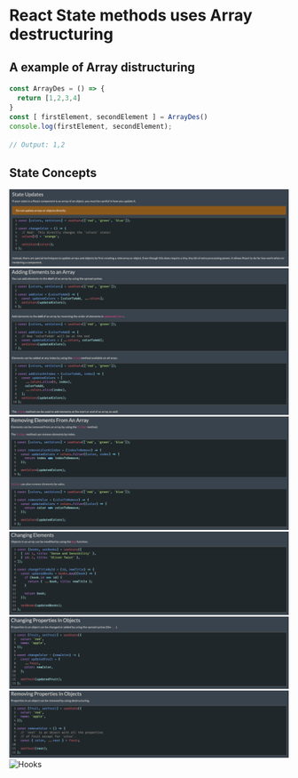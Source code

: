 # React State methods uses Array destructuring

## A example of Array distructuring

```js
const ArrayDes = () => {
  return [1,2,3,4]
}
const [ firstElement, secondElement ] = ArrayDes()
console.log(firstElement, secondElement);

// Output: 1,2
```

## State Concepts

<img src="./conceptsPNGS/stateUpdates.png" alt="State Updates">
<img src="./conceptsPNGS/addingElementsToAnArray.png" alt="Adding Elements To An Array">
<img src="./conceptsPNGS/removingElementsFromAnArray.png" alt="Removing Elements From An Array">
<img src="./conceptsPNGS/changingElements.png" alt="Changing Elements">
<img src="./conceptsPNGS/changingPropertiesInObjects.png" alt="Changing Properties In Objects">
<img src="./conceptsPNGS/removingPropertiesInObjects.png" alt="Removing Properties In Objects">
<img src="./conceptsPNGS/hooks.jpeg" alt="Hooks">